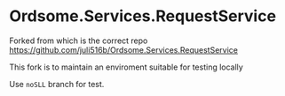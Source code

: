 # Ordsome.Services.RequestService
Forked from which is the correct repo https://github.com/juli516b/Ordsome.Services.RequestService

This fork is to maintain an enviroment suitable for testing locally


Use `noSLL` branch for test.
